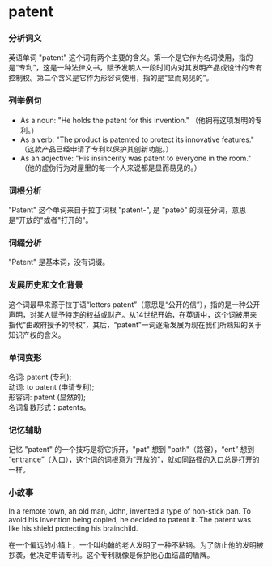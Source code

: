 # patent

### 分析词义

  

英语单词 "patent" 这个词有两个主要的含义。第一个是它作为名词使用，指的是“专利”，这是一种法律文书，赋予发明人一段时间内对其发明产品或设计的专有控制权。第二个含义是它作为形容词使用，指的是“显而易见的”。

  

### 列举例句

  

*   As a noun: "He holds the patent for this invention." （他拥有这项发明的专利。）
*   As a verb: "The product is patented to protect its innovative features." （这款产品已经申请了专利以保护其创新功能。）
*   As an adjective: "His insincerity was patent to everyone in the room." （他的虚伪行为对屋里的每一个人来说都是显而易见的。）

  

### 词根分析

  

"Patent" 这个单词来自于拉丁词根 "patent-", 是 "pateō" 的现在分词，意思是"开放的"或者"打开的"。

  

### 词缀分析

  

"Patent" 是基本词，没有词缀。

  

### 发展历史和文化背景

  

这个词最早来源于拉丁语“letters patent”（意思是“公开的信”），指的是一种公开声明，对某人赋予特定的权益或财产。从14世纪开始，在英语中，这个词被用来指代“由政府授予的特权”，其后，“patent”一词逐渐发展为现在我们所熟知的关于知识产权的含义。

  

### 单词变形

  

名词: patent (专利);  
动词: to patent (申请专利);  
形容词: patent (显然的);  
名词复数形式：patents。

  

### 记忆辅助

  

记忆 "patent" 的一个技巧是将它拆开，"pat" 想到 "path"（路径），“ent” 想到 “entrance”（入口），这个词的词根意为“开放的”，就如同路径的入口总是打开的一样。

  

### 小故事

  

In a remote town, an old man, John, invented a type of non-stick pan. To avoid his invention being copied, he decided to patent it. The patent was like his shield protecting his brainchild.

  

在一个偏远的小镇上，一个叫约翰的老人发明了一种不粘锅。为了防止他的发明被抄袭，他决定申请专利。这个专利就像是保护他心血结晶的盾牌。
